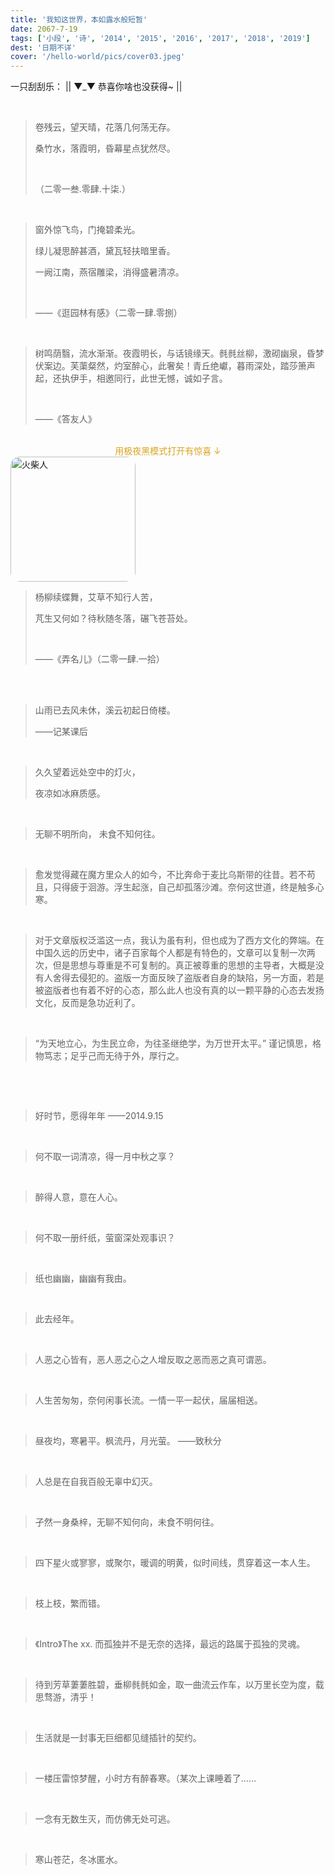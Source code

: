 ```yaml
---
title: '我知这世界，本如露水般短暂'
date: 2067-7-19
tags: ['小段', '诗', '2014', '2015', '2016', '2017', '2018', '2019']
dest: '日期不详'
cover: '/hello-world/pics/cover03.jpeg'
---
```

一只刮刮乐：
|| ▼_▼ 恭喜你啥也没获得~ ||

<br/>

> 卷残云，望天晴，花落几何荡无存。
> 
> 桑竹水，落霞明，昏幕星点犹然尽。
>
> <br/>
>
> （二零一叁.零肆.十柒.）

<br/>

> 窗外惊飞鸟，门掩碧柔光。
> 
> 绿儿凝思醉甚酒，黛瓦轻扶暗里香。
> 
> 一阙江南，燕宿雕梁，消得盛暑清凉。
>
> <br/>
>
> ——《逛园林有感》（二零一肆.零捌）

<br/>

> 树鸣荫翳，流水渐渐。夜霞明长，与话镜缘天。毵毵丝柳，激砌幽泉，昏梦伏案边。芙蕖粲然，灼室醉心，此奢矣！青丘绝巘，暮雨深处，踏莎箫声起，还执伊手，相邀同行，此世无憾，诚如子言。
>
> <br/>
>
> ——《答友人》

<br/>
<div style="color: goldenrod; text-align: center">用极夜黑模式打开有惊喜 ↓ </div>
<img src="/hello-world/pics/star03.gif" alt="火柴人" width="200" style="margin: auto; border-radius: 15px"/>


<br/>

> 杨柳续蝶舞，艾草不知行人苦，
>
> 芃生又何如？待秋随冬落，碾飞苍苔处。
>
> <br/>
>
> ——《弄名儿》（二零一肆.一拾）
  
<br/>
  

<br/>

> 山雨已去风未休，溪云初起日倚楼。
>
> ——记某课后

<br/>


> 久久望着远处空中的灯火，
>
> 夜凉如冰麻质感。

<br/>

> 无聊不明所向， 未食不知何往。

<br/>

> 愈发觉得藏在魔方里众人的如今，不比奔命于麦比乌斯带的往昔。若不苟且，只得疲于洄游。浮生起涨，自己却孤落沙滩。奈何这世道，终是触多心寒。

<br/>

> 对于文章版权泛滥这一点，我认为虽有利，但也成为了西方文化的弊端。在中国久远的历史中，诸子百家每个人都是有特色的，文章可以复制一次两次，但是思想与尊重是不可复制的。真正被尊重的思想的主导者，大概是没有人舍得去侵犯的。盗版一方面反映了盗版者自身的缺陷，另一方面，若是被盗版者也有着不好的心态，那么此人也没有真的以一颗平静的心态去发扬文化，反而是急功近利了。

<br/>

> “为天地立心，为生民立命，为往圣继绝学，为万世开太平。” 谨记慎思，格物笃志；足乎己而无待于外，厚行之。

<br/>

>

<br/>

> 好时节，愿得年年 ——2014.9.15

<br/>

> 何不取一词清凉，得一月中秋之享？

<br/>

> 醉得人意，意在人心。

<br/>

> 何不取一册纤纸，萤窗深处观事识？

<br/>

> 纸也幽幽，幽幽有我由。

<br/>

> 此去经年。

<br/>

> 人恶之心皆有，恶人恶之心之人增反取之恶而恶之真可谓恶。

<br/>

> 人生苦匆匆，奈何闲事长流。一情一平一起伏，届届相送。

<br/>

> 昼夜均，寒暑平。枫流丹，月光萤。    ——致秋分

<br/>

> 人总是在自我百般无辜中幻灭。

<br/>

> 孑然一身桑梓，无聊不知何向，未食不明何往。

<br/>

> 四下星火或寥寥，或聚尔，暖调的明黄，似时间线，贯穿着这一本人生。

<br/>

> 枝上枝，繁而错。

<br/>

> 《Intro》The xx.  而孤独并不是无奈的选择，最远的路属于孤独的灵魂。

<br/>

> 待到芳草萋萋胜碧，垂柳毵毵如金，取一曲流云作车，以万里长空为度，载思骛游，清乎！

<br/>

> 生活就是一封事无巨细都见缝插针的契约。

<br/>

> 一楼压雷惊梦醒，小时方有醉春寒。（某次上课睡着了……

<br/>

> 一念有无数生灭，而仿佛无处可逃。

<br/>

> 寒山苍茫，冬冰匿水。

<br/>


